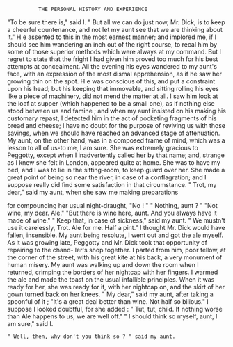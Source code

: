               THE PERSONAL HISTORY AND EXPERIENCE

   "To be sure there is," said I. " But all we can do just now, Mr.
Dick, is to keep a cheerful countenance, and not let my aunt see that we
are thinking about it."
   H e assented to this in the most earnest manner; and implored me, if I
should see him wandering an inch out of the right course, to recal him by
some of those superior methods which were always at my command. But
I regret to state that the fright I had given him proved too much for his
best attempts at concealment. All the evening his eyes wandered to my
aunt's face, with an expression of the most dismal apprehension, as if he
saw her growing thin on the spot. H e was conscious of this, and put a
constraint upon his head; but his keeping that immovable, and sitting
rolling his eyes llke a piece of machinery, did not mend the matter at all.
I saw him look at the loaf at supper (which happened to be a small one),
as if nothing else stood between us and famine ; and when my aunt insisted
on his making his customary repast, I detected him in the act of pocketing
fragments of his bread and cheese; I have no doubt for the purpose of
reviving us with those savings, when we should have reached an advanced
stage of attenuation.
   My aunt, on the other hand, was in a composed frame of mind, which
was a lesson to all of us-to me, I am sure. She was extremely gracious
to Peggotty, except when I inadvertently called her by that name; and,
strange as I knew she felt in London, appeared quite at home. She was
to have my bed, and I was to lie in the sitting-room, to keep guard over
her. She made a great point of being so near the river, in case of a
conflagration; and I suppose really did find some satisfaction in that
circumstance.
   " Trot, my dear," said my aunt, when she saw me making preparations

for compounding her usual night-draught, "No ! "
   " Nothing, aunt ? "
   "Not wine, my dear. Ale."
   "But there is wine here, aunt. And you always have it made of
wine."
   " Keep that, in case of sickness," said my aunt. " We mustn't use it
carelessly, Trot. Ale for me. Half a pint."
   I thought Mr. Dick would have fallen, insensible. My aunt being
resolute, I went out and got the ale myself. As it was growing late,
Peggotty and Mr. Dick took that opportunity of repairing to the chand-
ler's shop together. I parted from him, poor fellow, at the corner of the
street, with his great kite at his back, a very monument of human misery.
   My aunt was walking up and down the room when I returned, crimping
the borders of her nightcap with her fingers. I warmed the ale and made
the toast on the usual infallible principles. When it was ready for her, she
was ready for it, with her nightcap on, and the skirt of her gown turned
back on her knees.
   " My dear," said my aunt, after taking a spoonful of it ; "it's a great
deal better than wine. Not half so bilious."
   I suppose I looked doubtful, for she added :
    " Tut, tut, child.  If nothing worse than Ale happens to us, we are
well off."
    " I should think so myself, aunt, I am sure," said I.

    " Well, then, why don't you think so ? " said my aunt.
